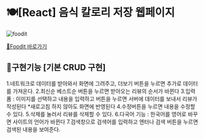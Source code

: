 # 🍽[React] 음식 칼로리 저장 웹페이지

![foodit](https://user-images.githubusercontent.com/88611957/158111256-37edb54e-b356-48f6-b35c-e1adbfd6bdb1.png)


[🍔Foodit 바로가기](https://didi2578.github.io/foodit)

## 📃구현기능 [기본 CRUD 구현]

 1.네트워크로 데이터를 받아와서 화면에 그려주고, 더보기 버튼을 누르면 추가로 데이터를 가져온다.
 2.최신순 베스트순 버튼을 누르면 받아오는 리뷰의 순서가 바뀐다
 3.입력폼 : 이미지를 선택하고 내용을 입력하고 버튼을 누르면 서버에 데이터를 보내서 리뷰가 작성된다 \*새로고침 하지 않아도 화면에 반영된다
 4.수정버튼을 누르면 내용을 수정할 수 있다.
 5.삭제를 눌러서 리뷰를 삭제할 수 있다.
 6.다국어 기능 : 한국어를 영어로 바꾸면 사이트의 언어가 바뀐다
 7.검색창으로 검색어를 입력하고 엔터나 검색 버튼을 누르면 검색된 내용을 보여준다.
